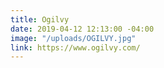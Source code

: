```yaml
---
title: Ogilvy
date: 2019-04-12 12:13:00 -04:00
image: "/uploads/OGILVY.jpg"
link: https://www.ogilvy.com/
---
```


